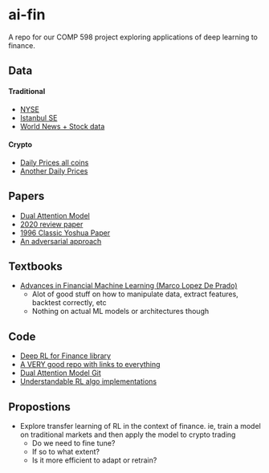 # ai-fin

A repo for our COMP 598 project exploring applications of deep learning to finance.


## Data

#### Traditional

- [NYSE](https://www.kaggle.com/dgawlik/nyse)  
- [Istanbul SE](https://www.kaggle.com/uciml/istanbul-stock-exchange)
- [World News + Stock data](https://www.kaggle.com/aaron7sun/stocknews)

#### Crypto

- [Daily Prices all coins](https://www.kaggle.com/jessevent/all-crypto-currencies)
- [Another Daily Prices](https://www.kaggle.com/taniaj/cryptocurrency-market-history-coinmarketcap)


## Papers

- [Dual Attention Model]( https://arxiv.org/pdf/1704.02971.pdf)  
- [2020 review paper](https://arxiv.org/abs/2003.01859)  
- [1996 Classic Yoshua Paper](https://papers.nips.cc/paper/1996/file/1d72310edc006dadf2190caad5802983-Paper.pdf)  
- [An adversarial approach](https://www.ijcai.org/Proceedings/2019/0810.pdf)  

## Textbooks
- [Advances in Financial Machine Learning (Marco Lopez De Prado)](https://www.amazon.ca/Advances-Financial-Machine-Learning-Marcos/dp/1119482089)
  -  Alot of good stuff on how to manipulate data, extract features, backtest correctly, etc
  -  Nothing on actual ML models or architectures though
## Code

- [Deep RL for Finance library](https://github.com/AI4Finance-LLC/FinRL-Library)
- [A VERY good repo with links to everything](https://github.com/firmai/financial-machine-learning)  
- [Dual Attention Model Git](https://github.com/Seanny123/da-rnn)  
- [Understandable RL algo implementations](https://github.com/higgsfield/RL-Adventure-2)



## Propostions

- Explore transfer learning of RL in the context of finance. ie, train a model on traditional markets and then apply the model to crypto trading 
    - Do we need to fine tune? 
    - If so to what extent?
    - Is it more efficient to adapt or retrain?



